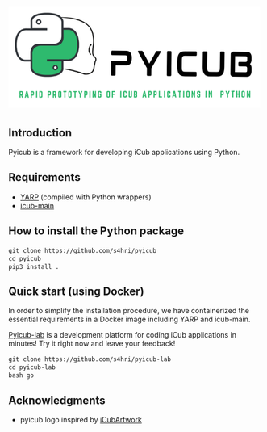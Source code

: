 ![PYICUB logo](media/pyicub-logo.png?raw=true)
====

Introduction
-------------
Pyicub is a framework for developing iCub applications using Python.


Requirements
-------------
- [YARP](https://github.com/robotology/yarp) (compiled with Python wrappers)
- [icub-main](https://github.com/robotology/icub-main)


How to install the Python package
-------------
```
git clone https://github.com/s4hri/pyicub
cd pyicub
pip3 install .
```

Quick start (using Docker)
-------------
In order to simplify the installation procedure, we have containerized the
essential requirements in a Docker image including YARP and icub-main.

[Pyicub-lab](https://github.com/s4hri/pyicub-lab) is a development platform
for coding iCub applications in minutes! Try it right now and leave your feedback!

```
git clone https://github.com/s4hri/pyicub-lab
cd pyicub-lab
bash go
```


Acknowledgments
-------------

- pyicub logo inspired by [iCubArtwork](https://github.com/alecive/iCubArtwork)
